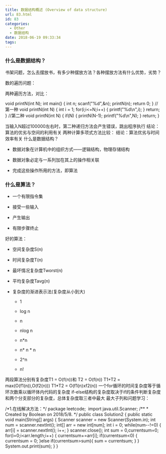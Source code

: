 ```yaml
---
title: 数据结构概述 (Overview of data structure)
url: 83.html
id: 83
categories:
  - Other
  - 数据结构
date: 2018-06-19 09:33:34
tags:
---
```


### 什么是数据结构？

书架问题，怎么去摆放书，有多少种摆放方法？各种摆放方法有什么优势，劣势？

数的遍历问题：

两种遍历方法，对比：

void printN(int N);
int main()
{
 int n;
 scanf("%d",&n);
 printN(n);
 return 0;
}
//第一种
void printN(int N)
{
 int i = 1;
 for(i;i<=N;i++)
 {
 printf("%d\\n",i);
 }
 return;
}
//第二种
void printN(int N)
{
 if(N)
 {
 printN(N-1);
 printf("%d\\n",N);
 }
 return;
}
​

当输入N超过100000左右时，第二种递归方法会产生错误，跳出程序执行 结论：算法的优劣与空间的利用有关 两种计算多项式方法比较： 结论：算法优劣与时间效率有关 什么是数据结构？

*   数据对象在计算机中的组织方式——逻辑结构，物理存储结构
    
*   数据对象必定与一系列加在其上的操作相关联
    
*   完成这些操作所用的方法，即算法
    

### 什么是算法？

*   一个有限指令集
    
*   接受一些输入
    
*   产生输出
    
*   有限步骤终止
    

好的算法：

*   空间复杂度S(n)
    
*   时间复杂度T(n)
    
*   最坏情况复杂度Tworst(n)
    
*   平均复杂度Tavg(n)
    
*   复杂度的渐进表示法(复杂度从小到大)
    
    *   1
        
    *   log n
        
    *   n
        
    *   nlog n
        
    *   n*n
        
    *   n* n * n
        
    *   2^n
        
    *   n!
        

两段算法分别有复杂度T1 = O(f(n))和 T2 = O(f(n)) T1+T2 = max(O(f1(n)),O(f2(n))) T1*T2 = O(f1(n)xf2(n)) 一个for循环的时间复杂度等于循环次数乘以循环体内代码的复杂度 if-else结构的复杂度取决于if的条件判断复杂度和两个分支部分的复杂度，总体复杂度取三者中最大 最大子列和问题学习：

/\*1.在线解决方法：\*/
package leetcode;
​
import java.util.Scanner;
​
/**
 \* Created by Boolean on 2018/5/8.
 */
public class Solution2 {
 public static void main(String\[\] args)
 {
 Scanner scanner = new Scanner(System.in);
 int num = scanner.nextInt();
 int\[\] arr = new int\[num\];
 int i = 0;
 while(num--!=0) {
 arr\[i\] = scanner.nextInt();
 i++;
 }
 scanner.close();
 int sum = 0,currentsum=0;
 for(i=0;i<arr.length;i++)
 {
 currentsum+=arr\[i\];
 if(currentsum<0)
 {
 currentsum = 0;
 }else if(currentsum>sum){
 sum = currentsum;
 }
 }
 System.out.print(sum);
 }
}